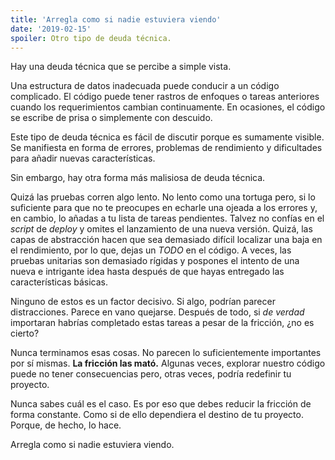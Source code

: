 ```yaml
---
title: 'Arregla como si nadie estuviera viendo'
date: '2019-02-15'
spoiler: Otro tipo de deuda técnica.
---
```


Hay una deuda técnica que se percibe a simple vista.

Una estructura de datos inadecuada puede conducir a un código complicado. El código puede tener rastros de enfoques o tareas anteriores cuando los requerimientos cambian continuamente. En ocasiones, el código se escribe de prisa o simplemente con descuido.

Este tipo de deuda técnica es fácil de discutir porque es sumamente visible. Se manifiesta en forma de errores, problemas de rendimiento y dificultades para añadir nuevas características.

Sin embargo, hay otra forma más malisiosa de deuda técnica.

Quizá las pruebas corren algo lento. No lento como una tortuga pero, si lo suficiente para que no te preocupes en echarle una ojeada a los errores y, en cambio, lo añadas a tu lista de tareas pendientes. Talvez no confías en el *script* de *deploy* y omites el lanzamiento de una nueva versión. Quizá, las capas de abstracción hacen que sea demasiado difícil localizar una baja en el rendimiento, por lo que, dejas un *TODO* en el código. A veces, las pruebas unitarias son demasiado rígidas y pospones el intento de una nueva e intrigante idea hasta después de que hayas entregado las características básicas.

Ninguno de estos es un factor decisivo. Si algo, podrían parecer distracciones. Parece en vano quejarse. Después de todo, si *de verdad* importaran habrías completado estas tareas a pesar de la fricción, ¿no es cierto?

Nunca terminamos esas cosas. No parecen lo suficientemente importantes por sí mismas. **La fricción las mató.** Algunas veces, explorar nuestro código puede no tener consecuencias pero, otras veces, podría redefinir tu proyecto.

Nunca sabes cuál es el caso. Es por eso que debes reducir la fricción de forma constante. Como si de ello dependiera el destino de tu proyecto. Porque, de hecho, lo hace.

Arregla como si nadie estuviera viendo.
